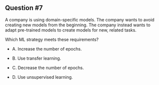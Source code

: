 ## Question #7

 A company is using domain-specific models. The company wants to avoid creating new models from the beginning. The company instead wants to adapt pre-trained models to create models for new, related tasks.

Which ML strategy meets these requirements?

- A. Increase the number of epochs.

- B. Use transfer learning.

- C. Decrease the number of epochs.

- D. Use unsupervised learning.